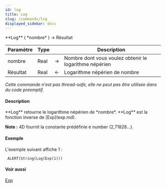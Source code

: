 ```yaml
---
id: log
title: Log
slug: /commands/log
displayed_sidebar: docs
---
```


<!--REF #_command_.Log.Syntax-->**Log** ( *nombre* ) -> Résultat<!-- END REF-->
<!--REF #_command_.Log.Params-->
| Paramètre | Type |  | Description |
| --- | --- | --- | --- |
| nombre | Real | &#8594;  | Nombre dont vous voulez obtenir le logarithme népérien |
| Résultat | Real | &#8592; | Logarithme népérien de nombre |

<!-- END REF-->

*Cette commande n'est pas thread-safe, elle ne peut pas être utilisée dans du code préemptif.*


#### Description 

<!--REF #_command_.Log.Summary-->**Log** retourne le logarithme népérien de *nombre*.<!-- END REF--> **Log** est la fonction inverse de [Exp](exp.md). 

**Note :** 4D fournit la constante prédéfinie e number (2,71828...).

#### Exemple 

L'exemple suivant affiche 1 :

```4d
 ALERT(String(Log(Exp(1)))
```

#### Voir aussi 

[Exp](exp.md)  